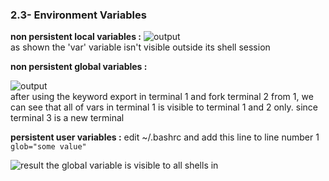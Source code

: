 ### 2.3- Environment Variables

**non persistent local variables :**
![output](https://i.ibb.co/SQt1qhv/Screenshot-from-2024-04-10-01-14-07.png) 
<br>
as shown the 'var' variable isn't visible outside its shell session

**non persistent global variables :**

![output](https://i.ibb.co/9HfjMpS/Screenshot-from-2024-04-10-01-16-37.png)
<br>
after using the keyword export in terminal 1 and fork terminal 2 from 1, we can see that all of vars in terminal 1 is visible to terminal 1 and 2 only. since terminal 3 is a new terminal

**persistent user variables :**
edit ~/.bashrc and add this line to line number 1
```glob="some value"```

![result](https://i.ibb.co/xXZ6dRs/Screenshot-from-2024-04-10-01-20-20.png)
the global variable is visible to all shells in 
